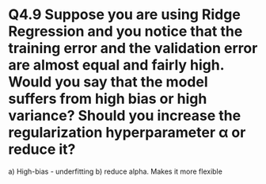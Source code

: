 # Q4.9 Suppose you are using Ridge Regression and you notice that the training error and the validation error are almost equal and fairly high. Would you say that the model suffers from high bias or high variance? Should you increase the regularization hyperparameter α or reduce it?

a) High-bias - underfitting
b) reduce alpha.  Makes it more flexible

